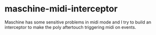 # maschine-midi-interceptor

Maschine has some sensitive problems in midi mode and I try to build an interceptor to make the poly aftertouch triggering midi on events.
